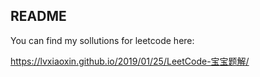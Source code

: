 ## README

You can find my sollutions for leetcode here:

https://lvxiaoxin.github.io/2019/01/25/LeetCode-宝宝题解/